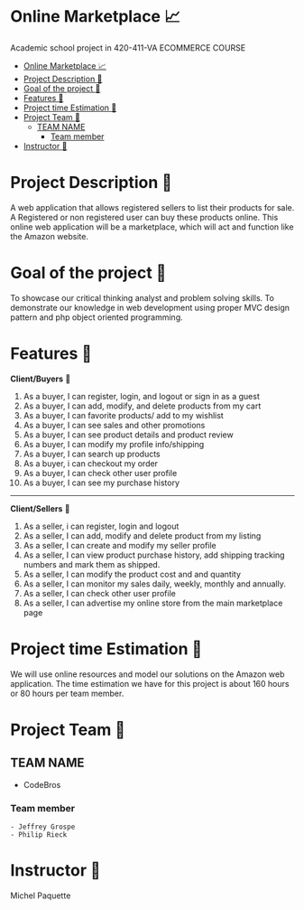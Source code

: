 # Online Marketplace :chart_with_upwards_trend:
Academic school project in 420-411-VA ECOMMERCE COURSE

- [Online Marketplace :chart_with_upwards_trend:](#online-marketplace-chart_with_upwards_trend)
- [Project Description :newspaper:](#project-description-newspaper)
- [Goal of the project :dart:](#goal-of-the-project-dart)
- [Features :memo:](#features-memo)
- [Project time Estimation :calendar:](#project-time-estimation-calendar)
- [Project Team :goat:](#project-team-goat)
  - [TEAM NAME](#team-name)
    - [Team member](#team-member)
- [Instructor :dragon:](#instructor-dragon)

# Project Description :newspaper:

A web application that allows registered sellers to list their products for sale. A Registered or non registered user can buy these products online. This online web application will be a marketplace, which will act and function like the Amazon website. 

# Goal of the project :dart:

To showcase our  critical thinking analyst and problem solving skills.
To demonstrate our knowledge in web development using proper MVC design pattern and php object oriented programming.

# Features :memo:

**Client/Buyers** :bust_in_silhouette:

1. As a buyer, I can register, login, and logout or sign in as a guest
2. As a buyer, I can add, modify, and delete products from my cart
3. As a buyer, I can favorite products/ add to my wishlist
4. As a buyer, I can see sales and other promotions
5. As a buyer, I can see product details and product review
6. As a buyer, I can modify my profile info/shipping
7. As a buyer, I can search up products
8. As a buyer, i can checkout my order
9. As a buyer, I can check other user profile
10. As a buyer, I can see my purchase history
- - -
**Client/Sellers** :bust_in_silhouette:

1. As a seller, i can register, login and logout
2. As a seller, I can add, modify and delete product from my listing
3. As a seller, I can create and modify my seller profile
4. As a seller, I can view product purchase history, add shipping tracking numbers and mark them as shipped.
5. As a seller, I can modify the product cost and and quantity
6. As a seller, I can monitor my sales daily, weekly, monthly and annually.
7. As a seller, I can check other user profile
8. As a seller, I can advertise my online store from the main marketplace page

# Project time Estimation :calendar:

We will use online resources and model our solutions on the Amazon web application. The time estimation we have for this project is about 160 hours or 80 hours per team member.

# Project Team :goat:
## TEAM NAME
- CodeBros
### Team member
    - Jeffrey Grospe
    - Philip Rieck

# Instructor :dragon:
Michel Paquette
